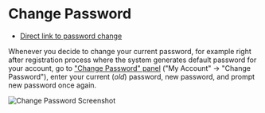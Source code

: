 # Change Password

- [Direct link to password change](https://ostr.io/account/pwd)

Whenever you decide to change your current password, for example right after registration process where the system generates default password for your account, go to ["Change Password" panel](https://ostr.io/account/pwd) ("My Account" -> "Change Password"), enter your current (*old*) password, new password, and prompt new password once again.

![Change Password Screenshot](https://github.com/veliovgroup/ostrio/blob/master/docs/account/reset-password.png?raw=true)
